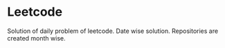# Leetcode
Solution of daily problem of leetcode.
Date wise solution.
Repositories are created month wise.
